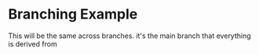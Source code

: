 # Branching Example

This will be the same across branches. it's the main branch that everything is derived from
